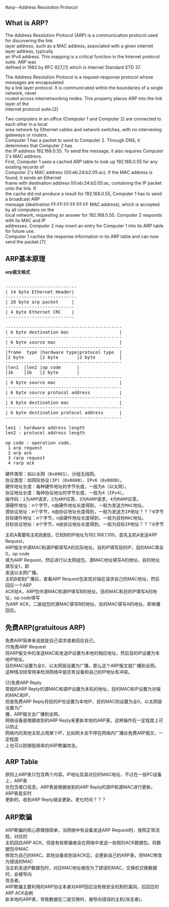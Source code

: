 #arp--Address Resolution Protocol        
        
## What is ARP?    
The Address Resolution Protocol (ARP) is a communication protocol used for discovering the link     
layer address, such as a MAC address, associated with a given internet layer address, typically     
an IPv4 address. This mapping is a critical function in the Internet protocol suite. ARP was     
defined in 1982 by RFC 827,[1] which is Internet Standard STD 37.         
        
The Address Resolution Protocol is a request-response protocol whose messages are encapsulated     
by a link layer protocol. It is communicated within the boundaries of a single network, never     
routed across internetworking nodes. This property places ARP into the link layer of the     
Internet protocol suite.[2]        
        
Two computers in an office (Computer 1 and Computer 2) are connected to each other in a local     
area network by Ethernet cables and network switches, with no intervening gateways or routers.    
Computer 1 has a packet to send to Computer 2. Through DNS, it determines that Computer 2 has    
the IP address 192.168.0.55. To send the message, it also requires Computer 2's MAC address.     
First, Computer 1 uses a cached ARP table to look up 192.168.0.55 for any existing records of    
Computer 2's MAC address (00:eb:24:b2:05:ac). If the MAC address is found, it sends an Ethernet    
frame with destination address 00:eb:24:b2:05:ac, containing the IP packet onto the link. If    
the cache did not produce a result for 192.168.0.55, Computer 1 has to send a broadcast ARP     
message (destination FF:FF:FF:FF:FF:FF MAC address), which is accepted by all computers on the    
local network, requesting an answer for 192.168.0.55. Computer 2 responds with its MAC and IP    
addresses.  Computer 2 may insert an entry for Computer 1 into its ARP table for future use.        
Computer 1 caches the response information in its ARP table and can now send the packet.[7]         
        
## ARP基本原理    
**arp报文格式**        
<pre>      
---------------------------      
| 14 byte Ethernet Header|       
---------------------------      
| 28 byte arp packet     |      
--------------------------      
| 4 byte Ethernet CRC    |      
--------------------------      
      
--------------------------------------------      
| 6 byte destination mac                   |      
--------------------------------------------      
| 6 byte source mac                        |      
--------------------------------------------      
|frame  type |hardware type|protocol type  |      
|2 byte      |2 byte       |2 byte         |      
--------------------------------------------      
|len1  |len2 |op code      |      
|1b    |1b   |2 byte       |      
--------------------------------------------      
| 6 byte source mac                        |      
--------------------------------------------      
| 6 byte source protocol address           |      
--------------------------------------------      
| 6 byte destination mac                   |      
--------------------------------------------      
| 6 byte destination protocol address      |      
--------------------------------------------      
      
len1 : hardware address length      
len2 : protocol address length      
      
op code : operation code,       
 1 arp request       
 2 arp ack      
 3 rarp request      
 4 rarp ack      
      
硬件类型：如以太网（0x0001）、分组无线网。      
协议类型：如网际协议(IP)（0x0800）、IPv6（0x86DD）。      
硬件地址长度：每种硬件地址的字节长度，一般为6（以太网）。      
协议地址长度：每种协议地址的字节长度，一般为4（IPv4）。      
操作码：1为ARP请求，2为ARP应答，3为RARP请求，4为RARP应答。      
源硬件地址：n个字节，n由硬件地址长度得到，一般为发送方MAC地址。      
源协议地址：m个字节，m由协议地址长度得到，一般为发送方IP地址？？？6字节？？？。      
目标硬件地址：n个字节，n由硬件地址长度得到，一般为目标MAC地址。      
目标协议地址：m个字节，m由协议地址长度得到，一般为目标IP地址？？？6字节？？？。      
</pre>      
主机A需要和主机B通信，已知B的IP地址为192.168.1.100，首先主机A发送ARP Request，    
ARP报文中源MAC和源IP都填写A的实际地址，目的IP填写目的IP，目的MAC填全0，op code    
填为ARP Request，然后进行以太网组包，源MAC地址填写A的地址，目的地址填写全1，即    
发送以太网广播。    
主机B收到广播后，查看ARP Request包发现对端在请求自己的MAC地址，然后回应一个ARP    
ACK给A，ARP包中源MAC和源IP填写B的地址，目的MAC和目的IP填写A的地址，op code填写    
为ARP ACK，二层组包时源MAC填写B的地址，目的MAC填写A的地址，即单播回应。    
    
## 免费ARP(gratuitous ARP)    
免费ARP简单来说就是自己请求或者回应自己。  
(1)免费ARP Request  
将ARP报文中的发送MAC和发送IP设置为本地的相应地址，然后目的IP设置为本地IP地址，    
目的MAC设置为全0，以太网层设置为广播，那么这个ARP报文就广播到全网。  
这种情况经常用来检测网络中是否有设备和自己的IP地址有冲突。  
  
(2)免费ARP Reply  
常规的ARP Reply的源MAC和源IP设置为本机的地址，目的MAC和IP设置为对端的MAC和IP，    
但是免费ARP Reply将目的IP也设置为本地IP，目的MAC则设置为全0，以太网层设置为广  
播，ARP报文会广播到全网。  
网络设备是根据收到的ARP Reply来更新本地的ARP表，这种操作在一定程度上可以防止  
网络内的其他主机占用某个IP，比如网关会不停在网络内广播此免费ARP报文，一定程度  
上也可以防御低频率的ARP欺骗攻击。  
  
## ARP Table    
原则上ARP表只包含两个内容，IP地址及其对应的MAC地址，不过在一些PC设备上，ARP表    
也包含接口信息。ARP表是根据收到的ARP Reply的源IP和源MAC进行更新。ARP表是实时    
更新的，收到ARP Reply就会更新。老化时间？？？  
    
## ARP欺骗     
ARP欺骗的核心原理很简单，当网络中有设备发送ARP Request时，按照正常流程，对应的    
主机回应ARP ACK，但是有些欺骗者会在网络中发送一些假的ACK数据包，将数据包中MAC    
修改为自己的MAC，其他设备收到该ACK后，会更新自己的ARP表，将MAC修改为错误的MAC    
当主机发送IP数据包时，对应MAC地址被改为了错误的MAC，交换机交换数据时，会被导向    
攻击者。    
ARP欺骗主要利用的ARP协议本身对ARP回应没有做安全机制的漏洞，后回应的ARP ACK会刷    
新本地的ARP表，导致数据在二层交换时，被导向错误的主机(攻击者)。    
